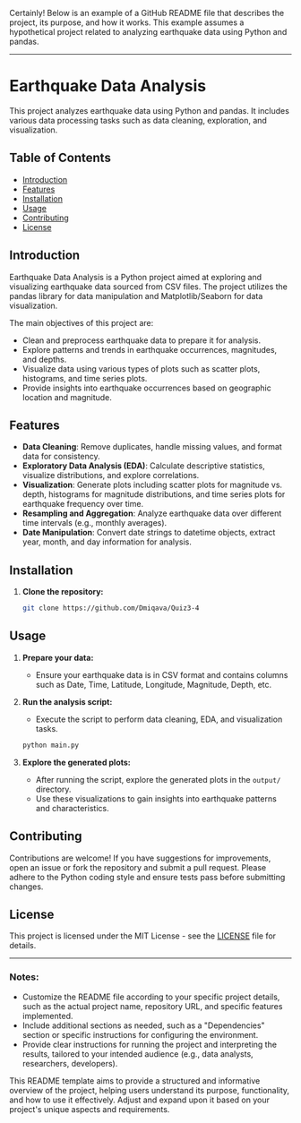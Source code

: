 Certainly! Below is an example of a GitHub README file that describes the project, its purpose, and how it works. This example assumes a hypothetical project related to analyzing earthquake data using Python and pandas.

---

# Earthquake Data Analysis

This project analyzes earthquake data using Python and pandas. It includes various data processing tasks such as data cleaning, exploration, and visualization.

## Table of Contents

- [Introduction](#introduction)
- [Features](#features)
- [Installation](#installation)
- [Usage](#usage)
- [Contributing](#contributing)
- [License](#license)

## Introduction

Earthquake Data Analysis is a Python project aimed at exploring and visualizing earthquake data sourced from CSV files. The project utilizes the pandas library for data manipulation and Matplotlib/Seaborn for data visualization.

The main objectives of this project are:
- Clean and preprocess earthquake data to prepare it for analysis.
- Explore patterns and trends in earthquake occurrences, magnitudes, and depths.
- Visualize data using various types of plots such as scatter plots, histograms, and time series plots.
- Provide insights into earthquake occurrences based on geographic location and magnitude.

## Features

- **Data Cleaning**: Remove duplicates, handle missing values, and format data for consistency.
- **Exploratory Data Analysis (EDA)**: Calculate descriptive statistics, visualize distributions, and explore correlations.
- **Visualization**: Generate plots including scatter plots for magnitude vs. depth, histograms for magnitude distributions, and time series plots for earthquake frequency over time.
- **Resampling and Aggregation**: Analyze earthquake data over different time intervals (e.g., monthly averages).
- **Date Manipulation**: Convert date strings to datetime objects, extract year, month, and day information for analysis.

## Installation

1. **Clone the repository:**
   ```bash
   git clone https://github.com/Dmiqava/Quiz3-4
   ```

## Usage

1. **Prepare your data:**
   - Ensure your earthquake data is in CSV format and contains columns such as Date, Time, Latitude, Longitude, Magnitude, Depth, etc.

2. **Run the analysis script:**
   - Execute the script to perform data cleaning, EDA, and visualization tasks.

   ```bash
   python main.py
   ```

3. **Explore the generated plots:**
   - After running the script, explore the generated plots in the `output/` directory.
   - Use these visualizations to gain insights into earthquake patterns and characteristics.

## Contributing

Contributions are welcome! If you have suggestions for improvements, open an issue or fork the repository and submit a pull request. Please adhere to the Python coding style and ensure tests pass before submitting changes.

## License

This project is licensed under the MIT License - see the [LICENSE](LICENSE) file for details.

---

### Notes:

- Customize the README file according to your specific project details, such as the actual project name, repository URL, and specific features implemented.
- Include additional sections as needed, such as a "Dependencies" section or specific instructions for configuring the environment.
- Provide clear instructions for running the project and interpreting the results, tailored to your intended audience (e.g., data analysts, researchers, developers).

This README template aims to provide a structured and informative overview of the project, helping users understand its purpose, functionality, and how to use it effectively. Adjust and expand upon it based on your project's unique aspects and requirements.

